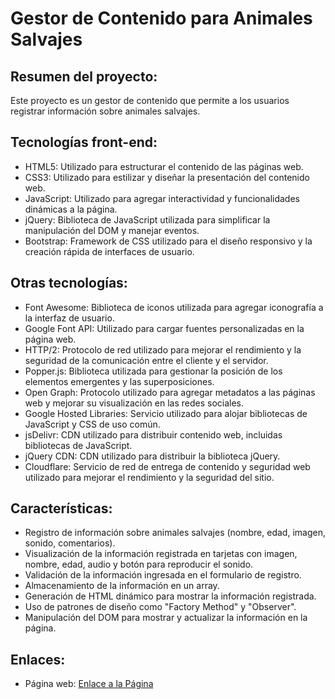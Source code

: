 # Gestor de Contenido para Animales Salvajes

## Resumen del proyecto:

Este proyecto es un gestor de contenido que permite a los usuarios registrar información sobre animales salvajes.

## Tecnologías front-end:

- HTML5: Utilizado para estructurar el contenido de las páginas web.
- CSS3: Utilizado para estilizar y diseñar la presentación del contenido web.
- JavaScript: Utilizado para agregar interactividad y funcionalidades dinámicas a la página.
- jQuery: Biblioteca de JavaScript utilizada para simplificar la manipulación del DOM y manejar eventos.
- Bootstrap: Framework de CSS utilizado para el diseño responsivo y la creación rápida de interfaces de usuario.



## Otras tecnologías:

- Font Awesome: Biblioteca de iconos utilizada para agregar iconografía a la interfaz de usuario.
- Google Font API: Utilizado para cargar fuentes personalizadas en la página web.
- HTTP/2: Protocolo de red utilizado para mejorar el rendimiento y la seguridad de la comunicación entre el cliente y el servidor.
- Popper.js: Biblioteca utilizada para gestionar la posición de los elementos emergentes y las superposiciones.
- Open Graph: Protocolo utilizado para agregar metadatos a las páginas web y mejorar su visualización en las redes sociales.
- Google Hosted Libraries: Servicio utilizado para alojar bibliotecas de JavaScript y CSS de uso común.
- jsDelivr: CDN utilizado para distribuir contenido web, incluidas bibliotecas de JavaScript.
- jQuery CDN: CDN utilizado para distribuir la biblioteca jQuery.
- Cloudflare: Servicio de red de entrega de contenido y seguridad web utilizado para mejorar el rendimiento y la seguridad del sitio.

## Características:

- Registro de información sobre animales salvajes (nombre, edad, imagen, sonido, comentarios).
- Visualización de la información registrada en tarjetas con imagen, nombre, edad, audio y botón para reproducir el sonido.
- Validación de la información ingresada en el formulario de registro.
- Almacenamiento de la información en un array.
- Generación de HTML dinámico para mostrar la información registrada.
- Uso de patrones de diseño como "Factory Method" y "Observer".
- Manipulación del DOM para mostrar y actualizar la información en la página.

## Enlaces:

- Página web: [Enlace a la Página](https://novaversocl.github.io/Animales_Salvajes/)


